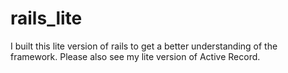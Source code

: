 rails_lite
==========
I built this lite version of rails to get a better understanding of the framework. Please also see my lite version of Active Record. 
